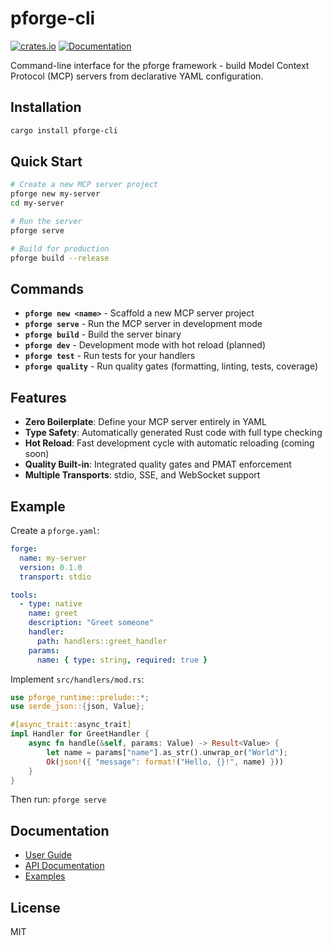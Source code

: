 # pforge-cli

[![crates.io](https://img.shields.io/crates/v/pforge-cli.svg)](https://crates.io/crates/pforge-cli)
[![Documentation](https://docs.rs/pforge-cli/badge.svg)](https://docs.rs/pforge-cli)

Command-line interface for the pforge framework - build Model Context Protocol (MCP) servers from declarative YAML configuration.

## Installation

```bash
cargo install pforge-cli
```

## Quick Start

```bash
# Create a new MCP server project
pforge new my-server
cd my-server

# Run the server
pforge serve

# Build for production
pforge build --release
```

## Commands

- **`pforge new <name>`** - Scaffold a new MCP server project
- **`pforge serve`** - Run the MCP server in development mode
- **`pforge build`** - Build the server binary
- **`pforge dev`** - Development mode with hot reload (planned)
- **`pforge test`** - Run tests for your handlers
- **`pforge quality`** - Run quality gates (formatting, linting, tests, coverage)

## Features

- **Zero Boilerplate**: Define your MCP server entirely in YAML
- **Type Safety**: Automatically generated Rust code with full type checking
- **Hot Reload**: Fast development cycle with automatic reloading (coming soon)
- **Quality Built-in**: Integrated quality gates and PMAT enforcement
- **Multiple Transports**: stdio, SSE, and WebSocket support

## Example

Create a `pforge.yaml`:

```yaml
forge:
  name: my-server
  version: 0.1.0
  transport: stdio

tools:
  - type: native
    name: greet
    description: "Greet someone"
    handler:
      path: handlers::greet_handler
    params:
      name: { type: string, required: true }
```

Implement `src/handlers/mod.rs`:

```rust
use pforge_runtime::prelude::*;
use serde_json::{json, Value};

#[async_trait::async_trait]
impl Handler for GreetHandler {
    async fn handle(&self, params: Value) -> Result<Value> {
        let name = params["name"].as_str().unwrap_or("World");
        Ok(json!({ "message": format!("Hello, {}!", name) }))
    }
}
```

Then run: `pforge serve`

## Documentation

- [User Guide](https://github.com/paiml/pforge/blob/main/docs/USER_GUIDE.md)
- [API Documentation](https://docs.rs/pforge-runtime)
- [Examples](https://github.com/paiml/pforge/tree/main/examples)

## License

MIT
